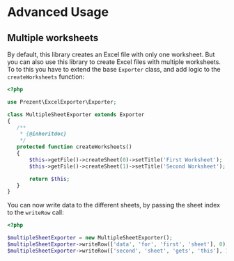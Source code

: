 # Advanced Usage

## Multiple worksheets
By default, this library creates an Excel file with only one worksheet. But you can also use this library to create Excel files with multiple worksheets. 
To to this you have to extend the base `Exporter` class, and add logic to the `createWorksheets` function:
 
```php
<?php

use Prezent\ExcelExporter\Exporter;

class MultipleSheetExporter extends Exporter
{
   /**
    * {@inheritdoc}
    */
   protected function createWorksheets()
   {
       $this->getFile()->createSheet(0)->setTitle('First Worksheet');
       $this->getFile()->createSheet(1)->setTitle('Second Worksheet');

       return $this;
   } 
}
```

You can now write data to the different sheets, by passing the sheet index to the `writeRow` call:

```php
<?php

$multipleSheetExporter = new MultipleSheetExporter();
$multipleSheetExporter->writeRow(['data', 'for', 'first', 'sheet'], 0);
$multipleSheetExporter->writeRow(['second', 'sheet', 'gets', 'this'], 1);
```
